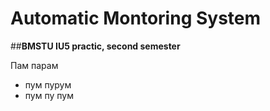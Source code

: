 # Automatic Montoring System
##**BMSTU IU5 practic, second semester** 

Пам парам 
- пум пурум
- пум пу пум
